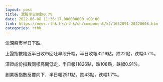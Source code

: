 ```yaml
---
layout: post
title: 滬股半日倒跌0.7%
date: 2022-06-08 11:36:17.000000000 +08:00
link: https://news.rthk.hk/rthk/ch/component/k2/1652091-20220608.htm
categories: rthk
---
```


滬深股市半日下跌。

上證指數臨近半日收市回吐早段升幅，半日收報3219點，跌22點，跌幅0.7%。

深證成份指數同樣高開低走，半日報11826點，跌108點，跌幅0.91%。

創業板指數反覆向下，半日報2511點，跌43點，跌幅1.7%。
